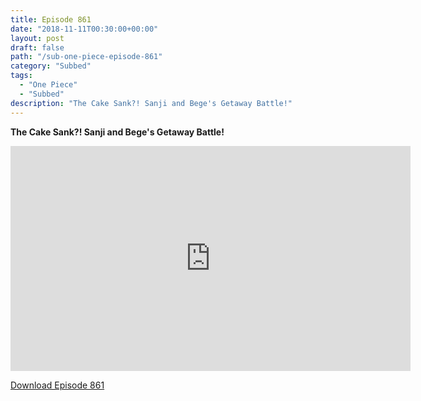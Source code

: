 ```yaml
---
title: Episode 861
date: "2018-11-11T00:30:00+00:00"
layout: post
draft: false
path: "/sub-one-piece-episode-861"
category: "Subbed"
tags:
  - "One Piece"
  - "Subbed"
description: "The Cake Sank?! Sanji and Bege's Getaway Battle!"
---
```


**The Cake Sank?! Sanji and Bege's Getaway Battle!**

<iframe width="640" height="360" src="https://www.rapidvideo.com/e/G6FRPHCBSO" frameborder="0" marginwidth=0 marginheight=0 scrolling=no allowfullscreen></iframe>

<a href="http://ouo.io/qs/eCodkFEQ?s=https://rapidvid.to/d/https://www.rapidvideo.com/e/G6FRPHCBSO">Download Episode 861</a>
